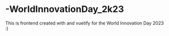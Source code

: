 # -WorldInnovationDay_2k23
This is frontend created with and vuetify for the World Innovation Day 2023 :)
